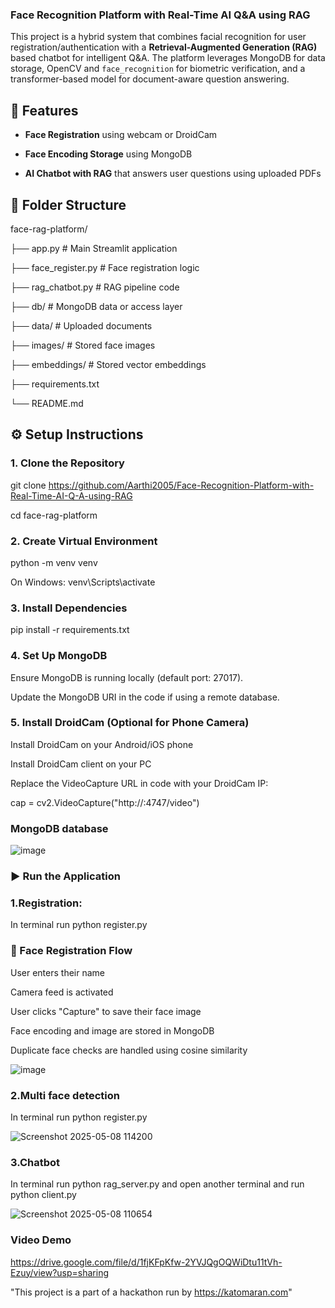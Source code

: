 ### Face Recognition Platform with Real-Time AI Q&A using RAG

This project is a hybrid system that combines facial recognition for user registration/authentication with a **Retrieval-Augmented Generation (RAG)** based chatbot for intelligent Q&A. The platform leverages MongoDB for data storage, OpenCV and `face_recognition` for biometric verification, and a transformer-based model for document-aware question answering.

## 🚀 Features

- **Face Registration** using webcam or DroidCam
  
- **Face Encoding Storage** using MongoDB
  
- **AI Chatbot with RAG** that answers user questions using uploaded PDFs

## 📂 Folder Structure

face-rag-platform/

├── app.py # Main Streamlit application

├── face_register.py # Face registration logic

├── rag_chatbot.py # RAG pipeline code

├── db/ # MongoDB data or access layer

├── data/ # Uploaded documents

├── images/ # Stored face images

├── embeddings/ # Stored vector embeddings

├── requirements.txt

└── README.md

## ⚙️ Setup Instructions

### 1. Clone the Repository

git clone https://github.com/Aarthi2005/Face-Recognition-Platform-with-Real-Time-AI-Q-A-using-RAG

cd face-rag-platform

### 2. Create Virtual Environment

python -m venv venv

On Windows: venv\Scripts\activate

### 3. Install Dependencies

pip install -r requirements.txt

### 4. Set Up MongoDB

Ensure MongoDB is running locally (default port: 27017).

Update the MongoDB URI in the code if using a remote database.

### 5. Install DroidCam (Optional for Phone Camera)

Install DroidCam on your Android/iOS phone

Install DroidCam client on your PC

Replace the VideoCapture URL in code with your DroidCam IP:

cap = cv2.VideoCapture("http://<your-ip>:4747/video")

### MongoDB database

![image](https://github.com/user-attachments/assets/05a6a93d-2112-496c-a27a-d31a008c36b9)


### ▶️ Run the Application

### 1.Registration:

In terminal run python register.py

### 👤 Face Registration Flow

User enters their name

Camera feed is activated

User clicks "Capture" to save their face image

Face encoding and image are stored in MongoDB

Duplicate face checks are handled using cosine similarity

![image](https://github.com/user-attachments/assets/8ece85dc-baa5-4ca3-843e-f393760aaebb)

### 2.Multi face detection

In terminal run python register.py

![Screenshot 2025-05-08 114200](https://github.com/user-attachments/assets/f7b2d014-6cb3-4755-95c4-519aec8a980a)


### 3.Chatbot

In terminal run python rag_server.py and open another terminal and run python client.py

![Screenshot 2025-05-08 110654](https://github.com/user-attachments/assets/3af331da-ca28-4213-9410-7424607d1807)


### Video Demo

https://drive.google.com/file/d/1fjKFpKfw-2YVJQgOQWiDtu11tVh-Ezuy/view?usp=sharing

"This project is a part of a hackathon run by https://katomaran.com"











  
